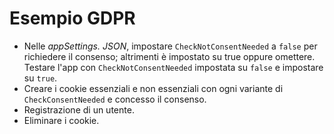 # <a name="gdpr-sample"></a>Esempio GDPR

* Nelle *appSettings. JSON*, impostare `CheckNotConsentNeeded` a `false` per richiedere il consenso; altrimenti è impostato su true oppure omettere. Testare l'app con `CheckNotConsentNeeded` impostata su `false` e impostare su `true`.
* Creare i cookie essenziali e non essenziali con ogni variante di `CheckConsentNeeded` e concesso il consenso.
* Registrazione di un utente.
* Eliminare i cookie.
